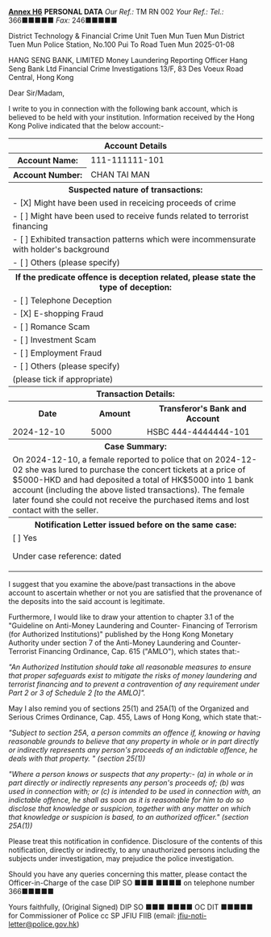 **<u>Annex H6</u>**
**PERSONAL DATA**
*Our Ref.:* TM RN 002
*Your Ref.:* 
*Tel.:* 366■■■■■
*Fax:* 246■■■■■

District Technology & Financial Crime Unit
Tuen Mun
Tuen Mun District
Tuen Mun Police Station, No.100 Pui To Road
Tuen Mun
2025-01-08

HANG SENG BANK, LIMITED
Money Laundering Reporting Officer
Hang Seng Bank Ltd
Financial Crime Investigations
13/F, 83 Des Voeux Road Central,
Hong Kong

Dear Sir/Madam,

I write to you in connection with the following bank account, which is believed to be held with your institution. Information received by the Hong Kong Polive indicated that the below account:-

<table>
<thead><tr><th colspan='3'>Account Details</th></tr></thead>
<tbody>
<tr><th>Account Name:</th><td colspan='2'>111-111111-101</td></tr><tr><th>Account Number:</th><td colspan='2'>CHAN TAI MAN</td></tr>
<tr><th colspan='3'>Suspected nature of transactions:</th><tr><tr><td colspan='3'> - [X] Might have been used in receicing proceeds of crime</td></tr><tr><td colspan='3'> - [ ] Might have been used to receive funds related to terrorist financing</td></tr><tr><td colspan='3'> - [ ] Exhibited transaction patterns which were incommensurate with holder's background</td></tr><tr><td colspan='3'> - [ ] Others (please specify) </td></tr>
<tr><th colspan='3'>If the predicate offence is deception related, please state the type of deception:</th><tr><tr><td colspan='3'> - [ ] Telephone Deception</td></tr><tr><td colspan='3'> - [X] E-shopping Fraud</td></tr><tr><td colspan='3'> - [ ] Romance Scam</td></tr><tr><td colspan='3'> - [ ] Investment Scam</td></tr><tr><td colspan='3'> - [ ] Employment Fraud</td></tr><tr><td colspan='3'> - [ ] Others (please specify) </td></tr><tr><td colspan='3'>(please tick if appropriate)</td></tr>
<tr><th colspan='3'>Transaction Details:</th><tr><tr><th>Date</th><th>Amount</th><th>Transferor's Bank and Account</th></tr>
<tr><td>2024-12-10</td><td>5000</td><td>HSBC 444-4444444-101</td></tr>
<tr><th colspan='3'>Case Summary:</th></tr><tr><td colspan='3'>On 2024-12-10, a female reported to police that on 2024-12-02 she was lured to purchase the concert tickets at a price of $5000-HKD and had deposited a total of HK$5000 into 1 bank account (including the above listed transactions). The female later found she could not receive the purchased items and lost contact with the seller.
</td></tr>
<tr><th colspan='3'>Notification Letter issued before on the same case:</th></tr><tr><td colspan='3'> [ ] Yes

Under case reference: dated </td></tr>
</tbody>
</table>

I suggest that you examine the above/past transactions in the above account to ascertain whether or not you are satisfied that the provenance of the deposits into the said account is legitimate.

Furthermore, I would like to draw your attention to chapter 3.1 of the "Guideline on Anti-Money Laundering and Counter- Financing of Terrorism (for Authorized Institutions)" published by the Hong Kong Monetary Authority under section 7 of the Anti-Money Laundering and Counter-Terrorist Financing Ordinance, Cap. 615 ("AMLO"), which states that:-

*"An Authorized Institution should take all reasonable measures to ensure that proper safeguards exist to mitigate the risks of money laundering and terrorist financing and to prevent a contravention of any requirement under Part 2 or 3 of Schedule 2 [to the AMLO]".*

May I also remind you of sections 25(1) and 25A(1) of the Organized and Serious Crimes Ordinance, Cap. 455, Laws of Hong Kong, which state that:-

*"Subject to section 25A, a person commits an offence if, knowing or having reasonable grounds to believe that any property in whole or in part directly or indirectly represents any person's proceeds of an indictable offence, he deals with that property. " (section 25(1))*

*\"Where a person knows or suspects that any property:-
(a) in whole or in part directly or indirectly represents any person's proceeds of;
(b) was used in connection with; or
(c) is intended to be used in connection with,
an indictable offence, he shall as soon as it is reasonable for him to do so disclose that knowledge or suspicion, together with any matter on which that knowledge or suspicion is based, to an authorized officer.\" (section 25A(1))*

Please treat this notification in confidence. Disclosure of the contents of this notification, directly or indirectly, to any unauthorized persons including the subjects under investigation, may prejudice the police investigation.

Should you have any queries concerning this matter, please contact the Officer-in-Charge of the case DIP SO ■■■ ■■■■ on telephone number 366■■■■■

Yours faithfully,
(Original Signed)
DIP SO ■■■ ■■■■
OC DIT ■■■■■
for Commissioner of Police
cc SP JFIU FIIB
(email: jfiu-noti-letter@police.gov.hk)